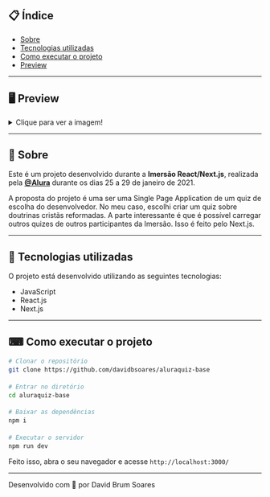 ## 📋 Índice

- [Sobre](#-Sobre)
- [Tecnologias utilizadas](#-Tecnologias-utilizadas)
- [Como executar o projeto](#-Como-executar-o-projeto)
- [Preview](#-Preview)

---

## 🖥 Preview 
<details>
  <summary>Clique para ver a imagem!</summary>
  
  ![](/public/assets/index.png)
  
</details>

---

## 📖 Sobre 

Este é um projeto desenvolvido durante a **Imersão React/Next.js**, realizada pela **[@Alura](https://www.alura.com.br)** durante os dias 25 a 29 de janeiro de 2021.

A proposta do projeto é uma ser uma Single Page Application de um quiz de escolha do desenvolvedor. No meu caso, escolhi criar um quiz sobre doutrinas cristãs reformadas. A parte interessante é que é possível carregar outros quizes de outros participantes da Imersão. Isso é feito pelo Next.js.

--- 

## 🚀 Tecnologias utilizadas

O projeto está desenvolvido utilizando as seguintes tecnologias:

- JavaScript
- React.js
- Next.js

--- 

## ⌨ Como executar o projeto

```bash
# Clonar o repositório
git clone https://github.com/davidbsoares/aluraquiz-base

# Entrar no diretório
cd aluraquiz-base

# Baixar as dependências
npm i

# Executar o servidor
npm run dev
```

Feito isso, abra o seu navegador e acesse `http://localhost:3000/`

---


Desenvolvido com 💜 por David Brum Soares
